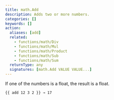 ```yaml
---
title: math.Add
description: Adds two or more numbers.
categories: []
keywords: []
action:
  aliases: [add]
  related:
    - functions/math/Div
    - functions/math/Mul
    - functions/math/Product
    - functions/math/Sub
    - functions/math/Sum
  returnType: any
  signatures: [math.Add VALUE VALUE...]
---
```


If one of the numbers is a float, the result is a float.

```go-html-template
{{ add 12 3 2 }} → 17
```
